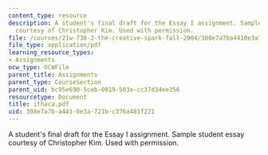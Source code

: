 ```yaml
---
content_type: resource
description: A student's final draft for the Essay I assignment. Sample student essay
  courtesy of Christopher Kim. Used with permission.
file: /courses/21w-730-2-the-creative-spark-fall-2004/308e7a7ba4410e3a721bc376a481f221_ithaca.pdf
file_type: application/pdf
learning_resource_types:
- Assignments
ocw_type: OCWFile
parent_title: Assignments
parent_type: CourseSection
parent_uid: bc95e690-5ceb-0919-503e-cc37d34ee356
resourcetype: Document
title: ithaca.pdf
uid: 308e7a7b-a441-0e3a-721b-c376a481f221
---
```

A student's final draft for the Essay I assignment. Sample student essay courtesy of Christopher Kim. Used with permission.

